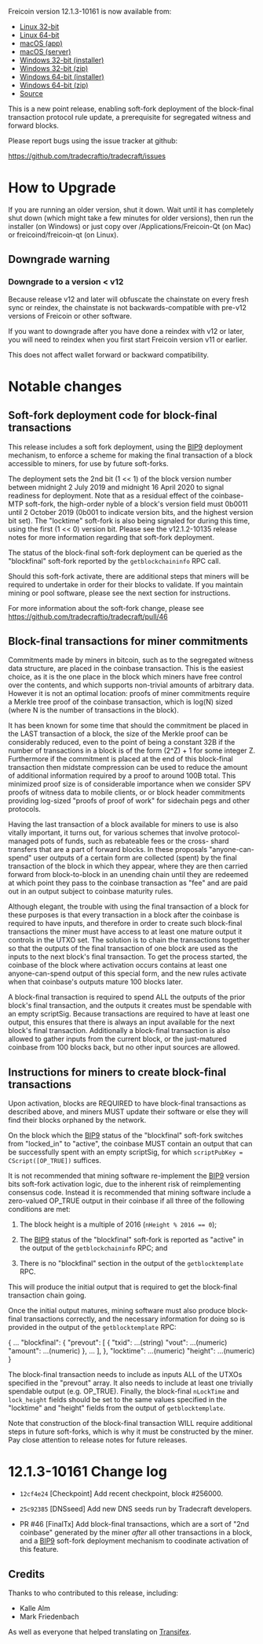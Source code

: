 Freicoin version 12.1.3-10161 is now available from:

  * [Linux 32-bit](https://s3.amazonaws.com/in.freico.stable/freicoin-v12.1.3-10161-linux32.zip)
  * [Linux 64-bit](https://s3.amazonaws.com/in.freico.stable/freicoin-v12.1.3-10161-linux64.zip)
  * [macOS (app)](https://s3.amazonaws.com/in.freico.stable/freicoin-v12.1.3-10161-osx.dmg)
  * [macOS (server)](https://s3.amazonaws.com/in.freico.stable/freicoin-v12.1.3-10161-osx64.tar.gz)
  * [Windows 32-bit (installer)](https://s3.amazonaws.com/in.freico.stable/freicoin-v12.1.3-10161-win32-setup.exe)
  * [Windows 32-bit (zip)](https://s3.amazonaws.com/in.freico.stable/freicoin-v12.1.3-10161-win32.zip)
  * [Windows 64-bit (installer)](https://s3.amazonaws.com/in.freico.stable/freicoin-v12.1.3-10161-win64-setup.exe)
  * [Windows 64-bit (zip)](https://s3.amazonaws.com/in.freico.stable/freicoin-v12.1.3-10161-win64.zip)
  * [Source](https://github.com/tradecraftio/tradecraft/archive/v12.1.3-10161.zip)

This is a new point release, enabling soft-fork deployment of the
block-final transaction protocol rule update, a prerequisite for
segregated witness and forward blocks.

Please report bugs using the issue tracker at github:

  https://github.com/tradecraftio/tradecraft/issues

How to Upgrade
==============

If you are running an older version, shut it down. Wait until it has
completely shut down (which might take a few minutes for older
versions), then run the installer (on Windows) or just copy over
/Applications/Freicoin-Qt (on Mac) or freicoind/freicoin-qt (on
Linux).

Downgrade warning
-----------------

### Downgrade to a version < v12

Because release v12 and later will obfuscate the chainstate on every
fresh sync or reindex, the chainstate is not backwards-compatible with
pre-v12 versions of Freicoin or other software.

If you want to downgrade after you have done a reindex with v12 or
later, you will need to reindex when you first start Freicoin version
v11 or earlier.

This does not affect wallet forward or backward compatibility.

Notable changes
===============

Soft-fork deployment code for block-final transactions
------------------------------------------------------

This release includes a soft fork deployment, using the [BIP9]()
deployment mechanism, to enforce a scheme for making the final
transaction of a block accessible to miners, for use by future
soft-forks.

The deployment sets the 2nd bit (1 << 1) of the block version number
between midnight 2 July 2019 and midnight 16 April 2020 to signal
readiness for deployment.  Note that as a residual effect of the
coinbase-MTP soft-fork, the high-order nyble of a block's version
field must 0b0011 until 2 October 2019 (0b001 to indicate version
bits, and the highest version bit set).  The "locktime" soft-fork is
also being signaled for during this time, using the first (1 << 0)
version bit.  Please see the v12.1.2-10135 release notes for more
information regarding that soft-fork deployment.

The status of the block-final soft-fork deployment can be queried as
the "blockfinal" soft-fork reported by the `getblockchaininfo` RPC
call.

Should this soft-fork activate, there are additional steps that miners
will be required to undertake in order for their blocks to validate.
If you maintain mining or pool software, please see the next section
for instructions.

For more information about the soft-fork change, please see
<https://github.com/tradecraftio/tradecraft/pull/46>

[BIP9]: https://github.com/bitcoin/bips/blob/master/bip-0009.mediawiki

Block-final transactions for miner commitments
----------------------------------------------

Commitments made by miners in bitcoin, such as to the segregated
witness data structure, are placed in the coinbase transaction.  This
is the easiest choice, as it is the one place in the block which
miners have free control over the contents, and which supports
non-trivial amounts of arbitrary data.  However it is not an optimal
location: proofs of miner commitments require a Merkle tree proof of
the coinbase transaction, which is log(N) sized (where N is the number
of transactions in the block).

It has been known for some time that should the commitment be placed
in the LAST transaction of a block, the size of the Merkle proof can
be considerably reduced, even to the point of being a constant 32B if
the number of transactions in a block is of the form (2^Z) + 1 for
some integer Z.  Furthermore if the commitment is placed at the end of
this block-final transaction then midstate compression can be used to
reduce the amount of additional information required by a proof to
around 100B total.  This minimized proof size is of considerable
importance when we consider SPV proofs of witness data to mobile
clients, or or block header commitments providing log-sized "proofs of
proof of work" for sidechain pegs and other protocols.

Having the last transaction of a block available for miners to use is
also vitally important, it turns out, for various schemes that involve
protocol-managed pots of funds, such as rebateable fees or the cross-
shard transfers that are a part of forward blocks.  In these proposals
"anyone-can-spend" user outputs of a certain form are collected
(spent) by the final transaction of the block in which they appear,
where they are then carried forward from block-to-block in an unending
chain until they are redeemed at which point they pass to the coinbase
transaction as "fee" and are paid out in an output subject to coinbase
maturity rules.

Although elegant, the trouble with using the final transaction of a
block for these purposes is that every transaction in a block after
the coinbase is required to have inputs, and therefore in order to
create such block-final transactions the miner must have access to at
least one mature output it controls in the UTXO set.  The solution is
to chain the transactions together so that the outputs of the final
transaction of one block are used as the inputs to the next block's
final transaction. To get the process started, the coinbase of the
block where activation occurs contains at least one anyone-can-spend
output of this special form, and the new rules activate when that
coinbase's outputs mature 100 blocks later.

A block-final transaction is required to spend ALL the outputs of the
prior block's final transaction, and the outputs it creates must be
spendable with an empty scriptSig.  Because transactions are required
to have at least one output, this ensures that there is always an
input available for the next block's final transaction.  Additionally
a block-final transaction is also allowed to gather inputs from the
current block, or the just-matured coinbase from 100 blocks back, but
no other input sources are allowed.

Instructions for miners to create block-final transactions
----------------------------------------------------------

Upon activation, blocks are REQUIRED to have block-final transactions
as described above, and miners MUST update their software or else they
will find their blocks orphaned by the network.

On the block which the [BIP9]() status of the "blockfinal" soft-fork
switches from "locked_in" to "active", the coinbase MUST contain an
output that can be successfully spent with an empty scriptSig, for
which `scriptPubKey = CScript([OP_TRUE])` suffices.

It is not recommended that mining software re-implement the [BIP9]()
version bits soft-fork activation logic, due to the inherent risk of
reimplementing consensus code.  Instead it is recommended that mining
software include a zero-valued OP_TRUE output in their coinbase if all
three of the following conditions are met:

  1. The block height is a multiple of 2016 (`nHeight % 2016 == 0`);

  2. The [BIP9]() status of the "blockfinal" soft-fork is reported as
     "active" in the output of the `getblockchaininfo` RPC; and

  3. There is no "blockfinal" section in the output of the
     `getblocktemplate` RPC.

This will produce the initial output that is required to get the
block-final transaction chain going.

Once the initial output matures, mining software must also produce
block-final transactions correctly, and the necessary information for
doing so is provided in the output of the `getblocktemplate` RPC:

  { ...
    "blockfinal": {
      "prevout": [
        {
          "txid":   ...(string)
          "vout":   ...(numeric)
          "amount": ...(numeric)
        },
        ...
      ],
    },
    "locktime": ...(numeric)
    "height":   ...(numeric)
  }

The block-final transaction needs to include as inputs ALL of the
UTXOs specified in the "prevout" array.  It also needs to include at
least one trivially spendable output (e.g. OP_TRUE).  Finally, the
block-final `nLockTime` and `lock_height` fields should be set to the
same values specified in the "locktime" and "height" fields from the
output of `getblocktemplate`.

Note that construction of the block-final transaction WILL require
additional steps in future soft-forks, which is why it must be
constructed by the miner. Pay close attention to release notes for
future releases.

12.1.3-10161 Change log
=======================

  * `12cf4e24` [Checkpoint]
    Add recent checkpoint, block #256000.

  * `25c92385` [DNSseed]
    Add new DNS seeds run by Tradecraft developers.

  * PR #46 [FinalTx]
    Add block-final transactions, which are a sort of "2nd coinbase"
    generated by the miner _after_ all other transactions in a block,
    and a [BIP9]() soft-fork deployment mechanism to coodinate
    activation of this feature.

Credits
--------

Thanks to who contributed to this release, including:

- Kalle Alm
- Mark Friedenbach

As well as everyone that helped translating on [Transifex](https://www.transifex.com/tradecraft/freicoin-1/).
